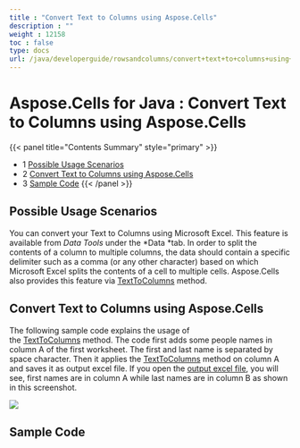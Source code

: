 ```yaml
---
title : "Convert Text to Columns using Aspose.Cells" 
description : "" 
weight : 12158 
toc : false
type: docs
url: /java/developerguide/rowsandcolumns/convert+text+to+columns+using+aspose.cells/
---
```


# Aspose.Cells for Java : Convert Text to Columns using Aspose.Cells


{{< panel title="Contents Summary" style="primary" >}}
*   1 [Possible Usage Scenarios](#possible-usage-scenarios)
*   2 [Convert Text to Columns using Aspose.Cells](#convert-text-to-columns-using-aspose.cells)
*   3 [Sample Code](#sample-code)
{{< /panel >}}
## Possible Usage Scenarios

You can convert your Text to Columns using Microsoft Excel. This feature is available from *Data Tools* under the *Data *tab. In order to split the contents of a column to multiple columns, the data should contain a specific delimiter such as a comma (or any other character) based on which Microsoft Excel splits the contents of a cell to multiple cells. Aspose.Cells also provides this feature via [TextToColumns](https://apireference.aspose.com/java/cells/com.aspose.cells/cells#textToColumns(int,%20int,%20int,%20com.aspose.cells.TxtLoadOptions)) method.

## Convert Text to Columns using Aspose.Cells

The following sample code explains the usage of the [TextToColumns](https://apireference.aspose.com/java/cells/com.aspose.cells/cells#textToColumns(int,%20int,%20int,%20com.aspose.cells.TxtLoadOptions)) method. The code first adds some people names in column A of the first worksheet. The first and last name is separated by space character. Then it applies the [TextToColumns](https://apireference.aspose.com/java/cells/com.aspose.cells/cells#textToColumns(int,%20int,%20int,%20com.aspose.cells.TxtLoadOptions)) method on column A and saves it as output excel file. If you open the [output excel file](https://docs2.aspose.com/cells/java/attachments/25002826/25395230.xlsx), you will see, first names are in column A while last names are in column B as shown in this screenshot.

![](https://docs2.aspose.com/cells/java/attachments/25002826/25395231.png)

## Sample Code

